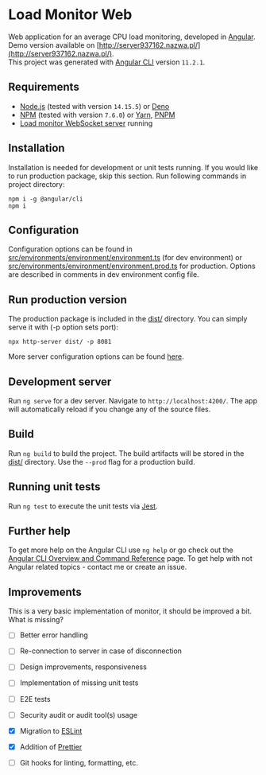# Load Monitor Web

Web application for an average CPU load monitoring, developed in [Angular](https://angular.io/).  
Demo version available on [http://server937162.nazwa.pl/](http://server937162.nazwa.pl/).  
This project was generated with [Angular CLI](https://github.com/angular/angular-cli) version `11.2.1`.

## Requirements

- [Node.js](https://nodejs.org) (tested with version `14.15.5`) or [Deno](https://deno.land/)
- [NPM](https://www.npmjs.com/) (tested with version `7.6.0`) or [Yarn](https://yarnpkg.com/), [PNPM](https://pnpm.js.org/)
- [Load monitor WebSocket server](https://github.com/dawid-drelichowski/load-monitor-socket) running

## Installation

Installation is needed for development or unit tests running. If you would like to run production package, skip this section.
Run following commands in project directory:

```commandline
npm i -g @angular/cli
npm i
```

## Configuration

Configuration options can be found in [src/environments/environment/environment.ts](src/environments/environment.ts) (for dev environment) or [src/environments/environment/environment.prod.ts](src/environments/environment.prod.ts) for production.
Options are described in comments in dev environment config file.

## Run production version

The production package is included in the [dist/](dist) directory.
You can simply serve it with (-p option sets port):

```commandline
npx http-server dist/ -p 8081
```

More server configuration options can be found [here](https://www.npmjs.com/package/http-server#available-options).

## Development server

Run `ng serve` for a dev server. Navigate to `http://localhost:4200/`. The app will automatically reload if you change any of the source files.

## Build

Run `ng build` to build the project. The build artifacts will be stored in the [dist/](dist) directory. Use the `--prod` flag for a production build.

## Running unit tests

Run `ng test` to execute the unit tests via [Jest](https://jestjs.io/).

## Further help

To get more help on the Angular CLI use `ng help` or go check out the [Angular CLI Overview and Command Reference](https://angular.io/cli) page.
To get help with not Angular related topics - contact me or create an issue.

## Improvements

This is a very basic implementation of monitor, it should be improved a bit.
What is missing?

- [ ] Better error handling
- [ ] Re-connection to server in case of disconnection 
- [ ] Design improvements, responsiveness
- [ ] Implementation of missing unit tests
- [ ] E2E tests
- [ ] Security audit or audit tool(s) usage
- [X] Migration to [ESLint](https://eslint.org/)
- [X] Addition of [Prettier](https://prettier.io/)
- [ ] Git hooks for linting, formatting, etc.

